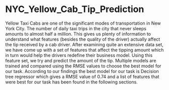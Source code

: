 # NYC_Yellow_Cab_Tip_Prediction

Yellow Taxi Cabs are one of the significant modes of transportation in New York City. The number of daily
taxi trips in the city that never sleeps amounts to almost half a million. This gives us plenty of information
to understand what features (besides the quality of the driver) actually affect the tip received by a cab driver.
After examining quite an extensive data set, we have come up with a set of features that affect the tipping
amount which in turn would help the drivers redefine their business model. Using this feature set, we try
and predict the amount of the tip. Multiple models are trained and compared using the RMSE values to
choose the best model for our task.
According to our findings the best model for our task is Decision tree regressor which gives a RMSE
value of 0.74 and a list of features that were best for our task has been found in the following sections.
